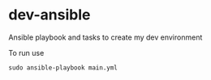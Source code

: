 # dev-ansible
Ansible playbook and tasks to create my dev environment

To run use 
``` 
sudo ansible-playbook main.yml
``` 
